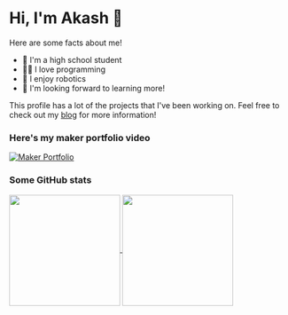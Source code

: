 # Hi, I'm Akash 👋

Here are some facts about me!
- 🏫 I'm a high school student
- 🧑‍💻 I love programming
- 🤖 I enjoy robotics
- 🌱 I'm looking forward to learning more!

This profile has a lot of the projects that I've been working on. Feel free to check out my [blog](https://akeboss-tech.github.io/) for more information!

### Here's my maker portfolio video
[![Maker Portfolio](https://img.youtube.com/vi/4etao10RN-s/0.jpg)](https://youtu.be/4etao10RN-st=0s "Maker Portfolio")

### Some GitHub stats

<a href="https://github.com/anuraghazra/github-readme-stats">
  <img height=200 align="center" src="https://github-readme-stats.vercel.app/api?username=akeboss-tech&show_icons=true&theme=radical&rank_icon=github" />
</a>
<a href="https://github.com/anuraghazra/convoychat">
  <img height=200 align="center" src="https://github-readme-stats.vercel.app/api/top-langs?username=akeboss-tech&layout=compact&langs_count=8&card_width=320&show_icons=true&theme=radical" />
</a>
